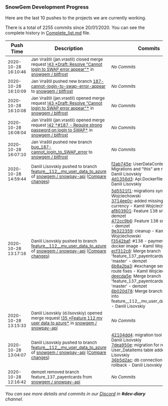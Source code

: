 
### SnowGem Development Progress

Here are the last 10 pushes to the projects we are currently working.

There is a total of 2255 commits since 20/01/2020. You can see the complete history in
 [Complete_list.md](Complete_list.md) file.

| Push Time | Description | Commits |
| --- | --- | --- |
| <sub>2020-10-28 16:10:46</sub> | <sub>Jan Vraštil (jan.vrastil) closed merge request [\!43 \*Draft: Resolve "Cannot login to SWAP error appear"\*](https://gitlab.com/snowgem/bitfrost/-/merge_requests/43) in [snowgem / bitfrost](https://gitlab.com/snowgem/bitfrost)</sub> | <sub>_No Commits_</sub> |
| <sub>2020-10-28 16:10:09</sub> | <sub>Jan Vraštil pushed new branch [187\-cannot\-login\-to\-swap\-error\-appear](https://gitlab.com/snowgem/bitfrost/commits/187-cannot-login-to-swap-error-appear) to [snowgem / bitfrost](https://gitlab.com/snowgem/bitfrost)</sub> | <sub>_No Commits_</sub> |
| <sub>2020-10-28 16:10:08</sub> | <sub>Jan Vraštil (jan.vrastil) opened merge request [\!43 \*Draft: Resolve "Cannot login to SWAP error appear"\*](https://gitlab.com/snowgem/bitfrost/-/merge_requests/43) in [snowgem / bitfrost](https://gitlab.com/snowgem/bitfrost)</sub> | <sub>_No Commits_</sub> |
| <sub>2020-10-28 16:08:04</sub> | <sub>Jan Vraštil (jan.vrastil) opened merge request [\!42 \*\#187 \- Require strong password on login to SWAP\*](https://gitlab.com/snowgem/bitfrost/-/merge_requests/42) in [snowgem / bitfrost](https://gitlab.com/snowgem/bitfrost)</sub> | <sub>_No Commits_</sub> |
| <sub>2020-10-28 16:07:10</sub> | <sub>Jan Vraštil pushed new branch [bug\_187\-cannot\_login\_to\_SWAP\_error](https://gitlab.com/snowgem/bitfrost/commits/bug_187-cannot_login_to_SWAP_error) to [snowgem / bitfrost](https://gitlab.com/snowgem/bitfrost)</sub> | <sub>_No Commits_</sub> |
| <sub>2020-10-28 14:59:44</sub> | <sub>Daniil Lisovskiy pushed to branch [feature\_\_112\_\_mv\_user\_data\_to\_azure](https://gitlab.com/snowgem/snowpay-api/commits/feature__112__mv_user_data_to_azure) of [snowgem / snowpay\-api](https://gitlab.com/snowgem/snowpay-api) ([Compare changes](https://gitlab.com/snowgem/snowpay-api/compare/6b020d782cf11a1194b89f872ee6d5655104ccaf...4d1356d35cbac0ddaf8d7e83c7ea04374d97ac66))</sub> | <sub>[f2ab745e](https://gitlab.com/snowgem/snowpay-api/-/commit/f2ab745e058f3c24ea9ae1c5b12e9a06313117f8): UserDataContext, Migrations and "this" are removed - Daniil Lisovskiy<br>[4d1356d3](https://gitlab.com/snowgem/snowpay-api/-/commit/4d1356d35cbac0ddaf8d7e83c7ea04374d97ac66): Api.Dockerfile updated - Daniil Lisovskiy</sub> |
| <sub>2020-10-28 13:17:16</sub> | <sub>Daniil Lisovskiy pushed to branch [feature\_\_112\_\_mv\_user\_data\_to\_azure](https://gitlab.com/snowgem/snowpay-api/commits/feature__112__mv_user_data_to_azure) of [snowgem / snowpay\-api](https://gitlab.com/snowgem/snowpay-api) ([Compare changes](https://gitlab.com/snowgem/snowpay-api/compare/36b5d2acdac89dd83cfe5e51e647c5d394067a80...6b020d782cf11a1194b89f872ee6d5655104ccaf))</sub> | <sub>[5d5521f1](https://gitlab.com/snowgem/snowpay-api/-/commit/5d5521f193aec1da656e99e391cd4b4893ab57ef): migrations sync - Kamil Wojciechowski<br>[3714ee0c](https://gitlab.com/snowgem/snowpay-api/-/commit/3714ee0c791773f12128f2a28e26441e655b7958): added missing LINK currency - Kamil Wojciechowski<br>[af803901](https://gitlab.com/snowgem/snowpay-api/-/commit/af803901f0bfe924eb7d7a3ad90c25fbd7dbf7c6): Feature  138 smoke tests - demzet<br>[472cc9b6](https://gitlab.com/snowgem/snowpay-api/-/commit/472cc9b6974e9571c18662d97f8cdcb2614f8667): Feature  138 smoke tests - demzet<br>[9e322359](https://gitlab.com/snowgem/snowpay-api/-/commit/9e322359ae50503391b6023d8b44de55d1e9cb9d): cleanup - Kamil Wojciechowski<br>[f3542baf](https://gitlab.com/snowgem/snowpay-api/-/commit/f3542bafd35d5a9586d5b8956a4d7f89109eb861): #138 - payment service docker image - Kamil Wojciechowski<br>[ecf312c8](https://gitlab.com/snowgem/snowpay-api/-/commit/ecf312c8b717557092aa5d8c791ad2b529ae6633): Merge branch 'feature_137_payentcards' into 'master' - demzet<br>[6b8a2ba3](https://gitlab.com/snowgem/snowpay-api/-/commit/6b8a2ba321fb47782826d13ba37a3fed74c96248): #exchange service swap route fixes - Kamil Wojciechowski<br>[deecda5e](https://gitlab.com/snowgem/snowpay-api/-/commit/deecda5eeecd156977c2cf4a710a54c4d7f2dc73): Merge branch 'feature_137_payentcards' into 'master' - demzet<br>[6b020d78](https://gitlab.com/snowgem/snowpay-api/-/commit/6b020d782cf11a1194b89f872ee6d5655104ccaf): Merge branch 'master' into feature__112__mv_user_data_to_azure - Daniil Lisovskiy</sub> |
| <sub>2020-10-28 13:15:33</sub> | <sub>Daniil Lisovskiy (d.lisovskiy) opened merge request [\!35 \*Feature  112  mv user data to azure\*](https://gitlab.com/snowgem/snowpay-api/-/merge_requests/35) in [snowgem / snowpay\-api](https://gitlab.com/snowgem/snowpay-api)</sub> | <sub>_No Commits_</sub> |
| <sub>2020-10-28 13:04:07</sub> | <sub>Daniil Lisovskiy pushed to branch [feature\_\_112\_\_mv\_user\_data\_to\_azure](https://gitlab.com/snowgem/snowpay-api/commits/feature__112__mv_user_data_to_azure) of [snowgem / snowpay\-api](https://gitlab.com/snowgem/snowpay-api) ([Compare changes](https://gitlab.com/snowgem/snowpay-api/compare/c025a91dc79ea943b07cf3a124184280f43a19fa...36b5d2acdac89dd83cfe5e51e647c5d394067a80))</sub> | <sub>[42104dd4](https://gitlab.com/snowgem/snowpay-api/-/commit/42104dd4938e04d98badbe2ddb09b22420037fe1): migration tool is fixed - Daniil Lisovskiy<br>[7dea950e](https://gitlab.com/snowgem/snowpay-api/-/commit/7dea950ee0de1ea0416363b2660206c1c218b406): migration for removing User_DataItems table added - Daniil Lisovskiy<br>[36b5d2ac](https://gitlab.com/snowgem/snowpay-api/-/commit/36b5d2acdac89dd83cfe5e51e647c5d394067a80): db connection string rollback - Daniil Lisovskiy</sub> |
| <sub>2020-10-28 12:16:42</sub> | <sub>demzet removed branch feature_137_payentcards from [snowgem / snowpay\-api](https://gitlab.com/snowgem/snowpay-api)</sub> | <sub>_No Commits_</sub> |

_You can see more details and commits in our [Discord](https://discord.gg/zumGnbg) in **#dev-diary** channel._
